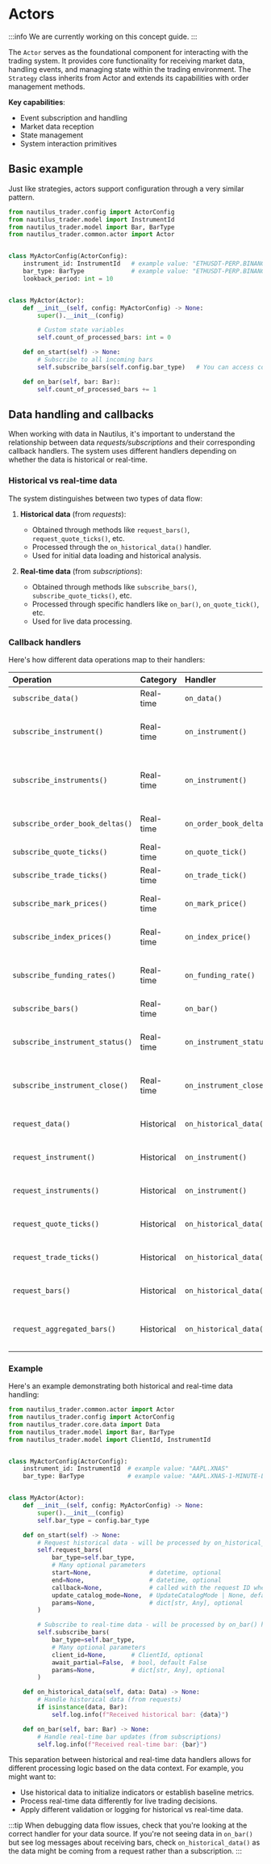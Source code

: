# Actors

:::info
We are currently working on this concept guide.
:::

The `Actor` serves as the foundational component for interacting with the trading system.
It provides core functionality for receiving market data, handling events, and managing state within
the trading environment. The `Strategy` class inherits from Actor and extends its capabilities with
order management methods.

**Key capabilities**:

- Event subscription and handling
- Market data reception
- State management
- System interaction primitives

## Basic example

Just like strategies, actors support configuration through a very similar pattern.

```python
from nautilus_trader.config import ActorConfig
from nautilus_trader.model import InstrumentId
from nautilus_trader.model import Bar, BarType
from nautilus_trader.common.actor import Actor


class MyActorConfig(ActorConfig):
    instrument_id: InstrumentId   # example value: "ETHUSDT-PERP.BINANCE"
    bar_type: BarType             # example value: "ETHUSDT-PERP.BINANCE-15-MINUTE[LAST]-INTERNAL"
    lookback_period: int = 10


class MyActor(Actor):
    def __init__(self, config: MyActorConfig) -> None:
        super().__init__(config)

        # Custom state variables
        self.count_of_processed_bars: int = 0

    def on_start(self) -> None:
        # Subscribe to all incoming bars
        self.subscribe_bars(self.config.bar_type)   # You can access configuration directly via `self.config`

    def on_bar(self, bar: Bar):
        self.count_of_processed_bars += 1
```

## Data handling and callbacks

When working with data in Nautilus, it's important to understand the relationship between data
*requests/subscriptions* and their corresponding callback handlers. The system uses different handlers
depending on whether the data is historical or real-time.

### Historical vs real-time data

The system distinguishes between two types of data flow:

1. **Historical data** (from *requests*):
   - Obtained through methods like `request_bars()`, `request_quote_ticks()`, etc.
   - Processed through the `on_historical_data()` handler.
   - Used for initial data loading and historical analysis.

2. **Real-time data** (from *subscriptions*):
   - Obtained through methods like `subscribe_bars()`, `subscribe_quote_ticks()`, etc.
   - Processed through specific handlers like `on_bar()`, `on_quote_tick()`, etc.
   - Used for live data processing.

### Callback handlers

Here's how different data operations map to their handlers:

| Operation                       | Category         | Handler                  | Purpose |
|:--------------------------------|:-----------------|:-------------------------|:--------|
| `subscribe_data()`              | Real-time&nbsp;  | `on_data()`              | Live data updates |
| `subscribe_instrument()`        | Real-time&nbsp;  | `on_instrument()`        | Live instrument definition updates |
| `subscribe_instruments()`       | Real-time&nbsp;  | `on_instrument()`        | Live instrument definition updates (for venue) |
| `subscribe_order_book_deltas()` | Real-time&nbsp;  | `on_order_book_deltas()` | Live order book updates |
| `subscribe_quote_ticks()`       | Real-time&nbsp;  | `on_quote_tick()`        | Live quote updates |
| `subscribe_trade_ticks()`       | Real-time&nbsp;  | `on_trade_tick()`        | Live trade updates |
| `subscribe_mark_prices()`       | Real-time&nbsp;  | `on_mark_price()`        | Live mark price updates |
| `subscribe_index_prices()`      | Real-time&nbsp;  | `on_index_price()`       | Live index price updates |
| `subscribe_funding_rates()`     | Real-time&nbsp;  | `on_funding_rate()`      | Live funding rate updates |
| `subscribe_bars()`              | Real-time&nbsp;  | `on_bar()`               | Live bar updates |
| `subscribe_instrument_status()` | Real-time&nbsp;  | `on_instrument_status()` | Live instrument status updates |
| `subscribe_instrument_close()`  | Real-time&nbsp;  | `on_instrument_close()`  | Live instrument close updates |
| `request_data()`                | Historical       | `on_historical_data()`   | Historical data processing |
| `request_instrument()`          | Historical       | `on_instrument()`        | Instrument definition updates |
| `request_instruments()`         | Historical       | `on_instrument()`        | Instrument definition updates |
| `request_quote_ticks()`         | Historical       | `on_historical_data()`   | Historical quotes processing |
| `request_trade_ticks()`         | Historical       | `on_historical_data()`   | Historical trades processing |
| `request_bars()`                | Historical       | `on_historical_data()`   | Historical bars processing |
| `request_aggregated_bars()`     | Historical       | `on_historical_data()`   | Historical aggregated bars (on-the-fly) |

### Example

Here's an example demonstrating both historical and real-time data handling:

```python
from nautilus_trader.common.actor import Actor
from nautilus_trader.config import ActorConfig
from nautilus_trader.core.data import Data
from nautilus_trader.model import Bar, BarType
from nautilus_trader.model import ClientId, InstrumentId


class MyActorConfig(ActorConfig):
    instrument_id: InstrumentId  # example value: "AAPL.XNAS"
    bar_type: BarType            # example value: "AAPL.XNAS-1-MINUTE-LAST-EXTERNAL"


class MyActor(Actor):
    def __init__(self, config: MyActorConfig) -> None:
        super().__init__(config)
        self.bar_type = config.bar_type

    def on_start(self) -> None:
        # Request historical data - will be processed by on_historical_data() handler
        self.request_bars(
            bar_type=self.bar_type,
            # Many optional parameters
            start=None,                # datetime, optional
            end=None,                  # datetime, optional
            callback=None,             # called with the request ID when completed
            update_catalog_mode=None,  # UpdateCatalogMode | None, default None
            params=None,               # dict[str, Any], optional
        )

        # Subscribe to real-time data - will be processed by on_bar() handler
        self.subscribe_bars(
            bar_type=self.bar_type,
            # Many optional parameters
            client_id=None,       # ClientId, optional
            await_partial=False,  # bool, default False
            params=None,          # dict[str, Any], optional
        )

    def on_historical_data(self, data: Data) -> None:
        # Handle historical data (from requests)
        if isinstance(data, Bar):
            self.log.info(f"Received historical bar: {data}")

    def on_bar(self, bar: Bar) -> None:
        # Handle real-time bar updates (from subscriptions)
        self.log.info(f"Received real-time bar: {bar}")
```

This separation between historical and real-time data handlers allows for different processing logic
based on the data context. For example, you might want to:

- Use historical data to initialize indicators or establish baseline metrics.
- Process real-time data differently for live trading decisions.
- Apply different validation or logging for historical vs real-time data.

:::tip
When debugging data flow issues, check that you're looking at the correct handler for your data source.
If you're not seeing data in `on_bar()` but see log messages about receiving bars, check `on_historical_data()`
as the data might be coming from a request rather than a subscription.
:::
